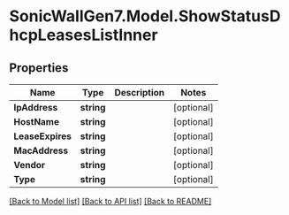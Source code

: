 # SonicWallGen7.Model.ShowStatusDhcpLeasesListInner

## Properties

Name | Type | Description | Notes
------------ | ------------- | ------------- | -------------
**IpAddress** | **string** |  | [optional] 
**HostName** | **string** |  | [optional] 
**LeaseExpires** | **string** |  | [optional] 
**MacAddress** | **string** |  | [optional] 
**Vendor** | **string** |  | [optional] 
**Type** | **string** |  | [optional] 

[[Back to Model list]](../README.md#documentation-for-models) [[Back to API list]](../README.md#documentation-for-api-endpoints) [[Back to README]](../README.md)


